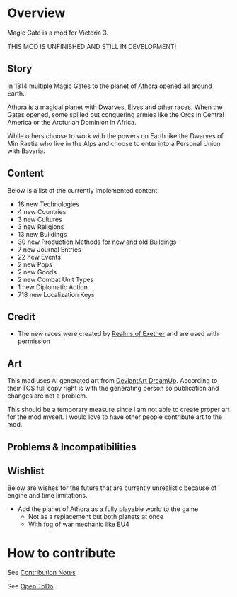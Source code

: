 # Overview

Magic Gate is a mod for Victoria 3.

THIS MOD IS UNFINISHED AND STILL IN DEVELOPMENT!

## Story

In 1814 multiple Magic Gates to the planet of Athora opened all around Earth. 

Athora is a magical planet with Dwarves, Elves and other races.
When the Gates opened, some spilled out conquering armies like the Orcs in Central America or the Arcturian Dominion in Africa.

While others choose to work with the powers on Earth like the Dwarves of Min Raetia who live in the Alps and choose to enter into a Personal Union with Bavaria.

## Content
Below is a list of the currently implemented content:

[//]: # (CONTENT-START)

 - 18 new Technologies
 - 4 new Countries
 - 3 new Cultures
 - 3 new Religions
 - 13 new Buildings
 - 30 new Production Methods for new and old Buildings
 - 7 new Journal Entries
 - 22 new Events
 - 2 new Pops
 - 2 new Goods
 - 2 new Combat Unit Types
 - 1 new Diplomatic Action
 - 718 new Localization Keys

[//]: # (CONTENT-END)

## Credit

 - The new races were created by [Realms of Exether](https://steamcommunity.com/sharedfiles/filedetails/?id=3279217222) and are used with permission

## Art

This mod uses AI generated art from [DeviantArt DreamUp](https://www.deviantart.com/dreamup).
According to their TOS full copy right is with the generating person so publication and changes are not a problem.

This should be a temporary measure since I am not able to create proper art for the mod myself.
I would love to have other people contribute art to the mod. 

## Problems & Incompatibilities

## Wishlist

Below are wishes for the future that are currently unrealistic because of engine and time limitations.

 - Add the planet of Athora as a fully playable world to the game
   - Not as a replacement but both planets at once
   - With fog of war mechanic like EU4

# How to contribute

See [Contribution Notes](https://github.com/kaiser-chris/gate-mod/wiki/Contribution-Notes)

See [Open ToDo](./documentation/TODOS.md)